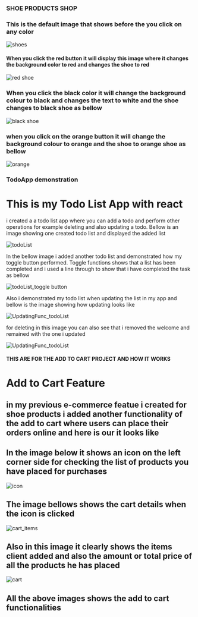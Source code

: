 ### SHOE PRODUCTS SHOP

### This is the default image that shows before the you click on any color

![shoes](https://github.com/titus-kimutai/Reactjs/assets/110305805/2a051206-a047-4412-8db9-746a022de9a7)

#### When you click the red button it will display this image where it changes the background color to red and changes the shoe to red

![red shoe](https://github.com/titus-kimutai/Reactjs/assets/110305805/79ee66b1-27fa-4d05-93a6-03bc77c88a61)

### When you click the black color it will change the background colour to black and changes the text to white and the shoe changes to black shoe as bellow

![black shoe](https://github.com/titus-kimutai/Reactjs/assets/110305805/87ed0223-702d-436f-8e16-4b8e9b124a51)

### when you click on the orange button it will change the background colour to orange and the shoe to orange shoe as bellow

![orange](https://github.com/titus-kimutai/Reactjs/assets/110305805/a2629c44-da7e-4198-9197-9136b3e68ceb)

### TodoApp demonstration

# This is my Todo List App with react

i created a a todo list app where you can add a todo and perform other operations for example deleting and also updating a todo.
Bellow is an image showing one created todo list and displayed the added list

![todoList](https://github.com/titus-kimutai/Reactjs/assets/110305805/45be4fdb-2814-4d7c-81f1-feade040c13c)

In the bellow image i added another todo list and demonstrated how my toggle button performed. Toggle functions shows that a list has been completed and i used a line through to show that i have completed the task as bellow

![todoList_toggle button](https://github.com/titus-kimutai/Reactjs/assets/110305805/021c285a-843a-47f6-bb99-da94396a5861)

Also i demonstrated my todo list when updating the list in my app and bellow is the image showing how updating looks like

![UpdatingFunc_todoList](https://github.com/titus-kimutai/Reactjs/assets/110305805/e4ada20e-50b2-4a81-9382-05d511d136e2)

for deleting in this image you can also see that i removed the welcome and remained with the one i updated

![UpdatingFunc_todoList](https://github.com/titus-kimutai/Reactjs/assets/110305805/d386c24b-1a73-450d-bb4a-c843a936b8f7)


#### THIS ARE FOR THE ADD TO CART PROJECT AND HOW IT WORKS 

# Add to Cart Feature 
## in my previous e-commerce featue i created for shoe products i added another functionality of the add to cart where users can place their orders online and here is our it looks like
## In the image below it shows an icon on the left corner side for checking the list of products you have placed for purchases

![icon](https://github.com/titus-kimutai/Reactjs_learning/assets/110305805/9079b1a4-b86f-4011-892f-e0e6423e8c2d)

## The image bellows shows the cart details when the icon is clicked
![cart_items](https://github.com/titus-kimutai/Reactjs_learning/assets/110305805/1027eca3-d39b-4385-adc6-48e7ad9a609b)

## Also in this image it clearly shows the items client added and also the amount or total price of all the products he has placed 
![cart](https://github.com/titus-kimutai/Reactjs_learning/assets/110305805/09a9b396-d893-4cfd-b756-a83a1645fc0a)

## All the above images shows the add to cart functionalities 
